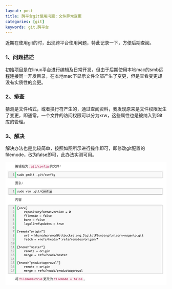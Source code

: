 ```yaml
---
layout: post
title: 跨平台git使用问题：文件异常变更
categories: [git]
keywords: git,跨平台
---
```


近期在使用git的时，出现跨平台使用问题，特此记录一下，方便后期查阅。

### 1、问题描述

初始项目是在linux平台进行编辑及日常开发，但由于后期使用本地mac的smb远程连接同一开发目录，在本地mac下显示文件全部产生了变更，但是查看变更却没有实质性的变更。



### 2、排查

猜测是文件格式，或者换行符产生的，通过查阅资料，我发现原来是文件权限发生了变更，即通常，一个文件的访问权限可以分为xrw，这些属性也是被纳入到Git库的管理。

### 3、解决

解决办法也是比较简单，按照如图所示进行操作即可，即修改git配置的filemode，改为false即可，此办法实测可用。

![image-20210822204031033](https://raw.githubusercontent.com/Taoey/Taoey.github.io/master/_pics/2021-08-22-跨平台git使用.assets/image-20210822204031033.png)

